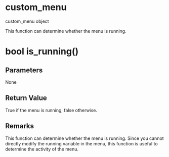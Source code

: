 # custom_menu

custom_menu object

This function can determine whether the menu is running.

# bool is_running()

## Parameters

None

## Return Value

True if the menu is running, false otherwise.

## Remarks

This function can determine whether the menu is running. Since you cannot directly modify the running variable in the menu, this function is useful to determine the activity of the menu.
